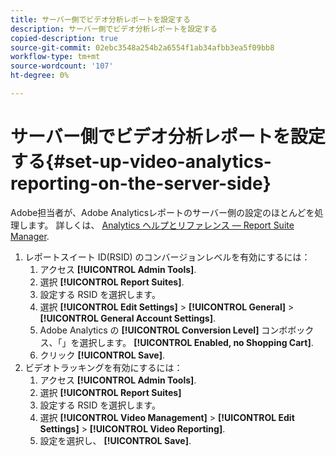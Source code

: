 ```yaml
---
title: サーバー側でビデオ分析レポートを設定する
description: サーバー側でビデオ分析レポートを設定する
copied-description: true
source-git-commit: 02ebc3548a254b2a6554f1ab34afbb3ea5f09bb8
workflow-type: tm+mt
source-wordcount: '107'
ht-degree: 0%

---
```


# サーバー側でビデオ分析レポートを設定する{#set-up-video-analytics-reporting-on-the-server-side}

Adobe担当者が、Adobe Analyticsレポートのサーバー側の設定のほとんどを処理します。 詳しくは、 [Analytics ヘルプとリファレンス — Report Suite Manager](https://microsite.omniture.com/t2/help/en_US/reference/#Report_Suite_Manager).
1. レポートスイート ID(RSID) のコンバージョンレベルを有効にするには：
   1. アクセス **[!UICONTROL Admin Tools]**.
   1. 選択 **[!UICONTROL Report Suites]**.
   1. 設定する RSID を選択します。
   1. 選択 **[!UICONTROL Edit Settings]** > **[!UICONTROL General]** > **[!UICONTROL General Account Settings]**.
   1. Adobe Analytics の **[!UICONTROL Conversion Level]** コンボボックス、「」を選択します。 **[!UICONTROL Enabled, no Shopping Cart]**.
   1. クリック **[!UICONTROL Save]**.
1. ビデオトラッキングを有効にするには：
   1. アクセス **[!UICONTROL Admin Tools]**.
   1. 選択 **[!UICONTROL Report Suites]**
   1. 設定する RSID を選択します。
   1. 選択 **[!UICONTROL Video Management]** > **[!UICONTROL Edit Settings]** > **[!UICONTROL Video Reporting]**.
   1. 設定を選択し、 **[!UICONTROL Save]**.
